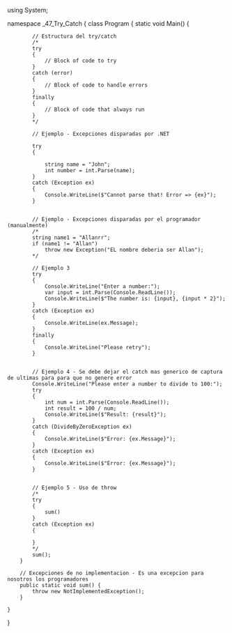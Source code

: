 using System;

namespace _47_Try_Catch
{
    class Program
    {
        static void Main()
        {

            // Estructura del try/catch
            /*
            try
            {
                // Block of code to try
            }
            catch (error)
            {
                // Block of code to handle errors 
            }
            finally
            {
                // Block of code that always run 
            }
            */

            // Ejemplo - Excepciones disparadas por .NET

            try
            {

                string name = "John";
                int number = int.Parse(name);
            }
            catch (Exception ex)
            {
                Console.WriteLine($"Cannot parse that! Error => {ex}");
            }


            // Ejemplo - Excepciones disparadas por el programador (manualmente)
            /*
            string name1 = "Allanrr";
            if (name1 != "Allan")
                throw new Exception("EL nombre deberia ser Allan");
            */

            // Ejemplo 3
            try
            {
                Console.WriteLine("Enter a number:");
                var input = int.Parse(Console.ReadLine());
                Console.WriteLine($"The number is: {input}, {input * 2}");
            }
            catch (Exception ex)
            {
                Console.WriteLine(ex.Message);
            }
            finally
            {
                Console.WriteLine("Please retry");
            }


            // Ejemplo 4 - Se debe dejar el catch mas generico de captura de ultimas para para que no genere error
            Console.WriteLine("Please enter a number to divide to 100:");
            try
            {
                int num = int.Parse(Console.ReadLine());
                int result = 100 / num;
                Console.WriteLine($"Result: {result}");
            }
            catch (DivideByZeroException ex)
            {
                Console.WriteLine($"Error: {ex.Message}");
            }
            catch (Exception ex)
            {
                Console.WriteLine($"Error: {ex.Message}");
            }


            // Ejemplo 5 - Uso de throw
            /*
            try
            {
                sum()
            }
            catch (Exception ex)
            {

            }
            */
            sum();
        }

        // Excepciones de no implementacion - Es una excepcion para nosotros los programadores
        public static void sum() {
            throw new NotImplementedException();
        }

    }
}
